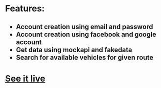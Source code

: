 <h1>Features: </h1>
<h2>
  <ul>
    <li>Account creation using email and password</li>
    <li>Account creation using facebook and google account</li>
    <li>Get data using mockapi and fakedata</li>
    <li>Search for available vehicles for given route</li>
  </ul>
</h2>

<a href="https://jovial-beaver-bf6a7a.netlify.app/" target="_blank"><h1>See it live</h1></a>
